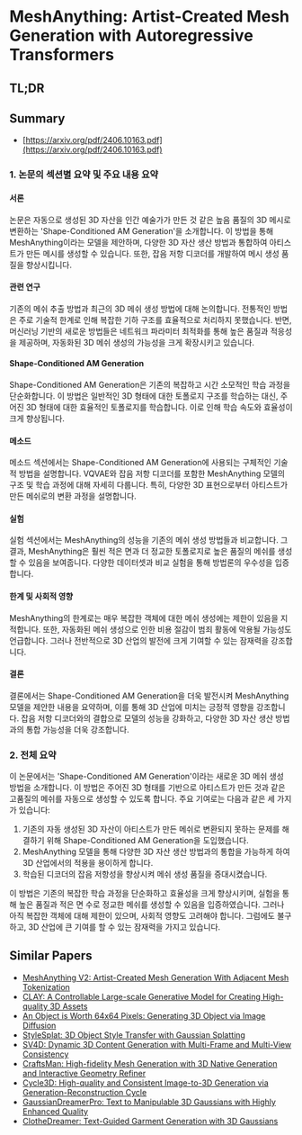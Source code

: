 # MeshAnything: Artist-Created Mesh Generation with Autoregressive Transformers
## TL;DR
## Summary
- [https://arxiv.org/pdf/2406.10163.pdf](https://arxiv.org/pdf/2406.10163.pdf)

### 1. 논문의 섹션별 요약 및 주요 내용 요약

#### 서론

논문은 자동으로 생성된 3D 자산을 인간 예술가가 만든 것 같은 높음 품질의 3D 메시로 변환하는 'Shape-Conditioned AM Generation'을 소개합니다. 이 방법을 통해 MeshAnything이라는 모델을 제안하며, 다양한 3D 자산 생산 방법과 통합하여 아티스트가 만든 메시를 생성할 수 있습니다. 또한, 잡음 저항 디코더를 개발하여 메시 생성 품질을 향상시킵니다.

#### 관련 연구

기존의 메쉬 추출 방법과 최근의 3D 메쉬 생성 방법에 대해 논의합니다. 전통적인 방법은 주로 기술적 한계로 인해 복잡한 기하 구조를 효율적으로 처리하지 못했습니다. 반면, 머신러닝 기반의 새로운 방법들은 네트워크 파라미터 최적화를 통해 높은 품질과 적응성을 제공하며, 자동화된 3D 메쉬 생성의 가능성을 크게 확장시키고 있습니다.

#### Shape-Conditioned AM Generation

Shape-Conditioned AM Generation은 기존의 복잡하고 시간 소모적인 학습 과정을 단순화합니다. 이 방법은 일반적인 3D 형태에 대한 토폴로지 구조를 학습하는 대신, 주어진 3D 형태에 대한 효율적인 토폴로지를 학습합니다. 이로 인해 학습 속도와 효율성이 크게 향상됩니다.

#### 메소드

메소드 섹션에서는 Shape-Conditioned AM Generation에 사용되는 구체적인 기술적 방법을 설명합니다. VQVAE와 잡음 저항 디코더를 포함한 MeshAnything 모델의 구조 및 학습 과정에 대해 자세히 다룹니다. 특히, 다양한 3D 표현으로부터 아티스트가 만든 메쉬로의 변환 과정을 설명합니다.

#### 실험

실험 섹션에서는 MeshAnything의 성능을 기존의 메쉬 생성 방법들과 비교합니다. 그 결과, MeshAnything은 훨씬 적은 면과 더 정교한 토폴로지로 높은 품질의 메쉬를 생성할 수 있음을 보여줍니다. 다양한 데이터셋과 비교 실험을 통해 방법론의 우수성을 입증합니다.

#### 한계 및 사회적 영향

MeshAnything의 한계로는 매우 복잡한 객체에 대한 메쉬 생성에는 제한이 있음을 지적합니다. 또한, 자동화된 메쉬 생성으로 인한 비용 절감이 범죄 활동에 악용될 가능성도 언급합니다. 그러나 전반적으로 3D 산업의 발전에 크게 기여할 수 있는 잠재력을 강조합니다.

#### 결론

결론에서는 Shape-Conditioned AM Generation을 더욱 발전시켜 MeshAnything 모델을 제안한 내용을 요약하며, 이를 통해 3D 산업에 미치는 긍정적 영향을 강조합니다. 잡음 저항 디코더와의 결합으로 모델의 성능을 강화하고, 다양한 3D 자산 생산 방법과의 통합 가능성을 더욱 강조합니다.

### 2. 전체 요약

이 논문에서는 'Shape-Conditioned AM Generation'이라는 새로운 3D 메쉬 생성 방법을 소개합니다. 이 방법은 주어진 3D 형태를 기반으로 아티스트가 만든 것과 같은 고품질의 메쉬를 자동으로 생성할 수 있도록 합니다. 주요 기여로는 다음과 같은 세 가지가 있습니다:

1. 기존의 자동 생성된 3D 자산이 아티스트가 만든 메쉬로 변환되지 못하는 문제를 해결하기 위해 Shape-Conditioned AM Generation을 도입했습니다.
2. MeshAnything 모델을 통해 다양한 3D 자산 생산 방법과의 통합을 가능하게 하여 3D 산업에서의 적용을 용이하게 합니다.
3. 학습된 디코더의 잡음 저항성을 향상시켜 메쉬 생성 품질을 증대시켰습니다.

이 방법은 기존의 복잡한 학습 과정을 단순화하고 효율성을 크게 향상시키며, 실험을 통해 높은 품질과 적은 면 수로 정교한 메쉬를 생성할 수 있음을 입증하였습니다. 그러나 아직 복잡한 객체에 대해 제한이 있으며, 사회적 영향도 고려해야 합니다. 그럼에도 불구하고, 3D 산업에 큰 기여를 할 수 있는 잠재력을 가지고 있습니다.

## Similar Papers
- [MeshAnything V2: Artist-Created Mesh Generation With Adjacent Mesh Tokenization](2408.02555.md)
- [CLAY: A Controllable Large-scale Generative Model for Creating High-quality 3D Assets](2406.13897.md)
- [An Object is Worth 64x64 Pixels: Generating 3D Object via Image Diffusion](2408.03178.md)
- [StyleSplat: 3D Object Style Transfer with Gaussian Splatting](2407.09473.md)
- [SV4D: Dynamic 3D Content Generation with Multi-Frame and Multi-View Consistency](2407.17470.md)
- [CraftsMan: High-fidelity Mesh Generation with 3D Native Generation and Interactive Geometry Refiner](2405.14979.md)
- [Cycle3D: High-quality and Consistent Image-to-3D Generation via Generation-Reconstruction Cycle](2407.19548.md)
- [GaussianDreamerPro: Text to Manipulable 3D Gaussians with Highly Enhanced Quality](2406.18462.md)
- [ClotheDreamer: Text-Guided Garment Generation with 3D Gaussians](2406.16815.md)
